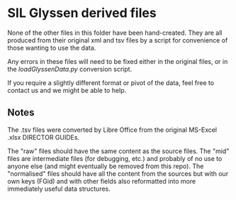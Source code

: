 # SIL Glyssen derived files

None of the other files in this folder have been hand-created.
They are all produced from their original xml and tsv files
by a script for convenience of those wanting to use the data.

Any errors in these files will need to be fixed either in the
original files, or in the _loadGlyssenData.py_ conversion script.

If you require a slightly different format or pivot of the data,
feel free to contact us and we might be able to help.

## Notes

The .tsv files were converted by Libre Office
from the original MS-Excel .xlsx DIRECTOR GUIDEs.

The "raw" files should have the same content as the source files.
The "mid" files are intermediate files (for debugging, etc.)
and probably of no use to anyone else
(and might eventually be removed from this repo).
The "normalised" files should have all the content from the sources
but with our own keys (FGid) and with other fields also
reformatted into more immediately useful data structures.
